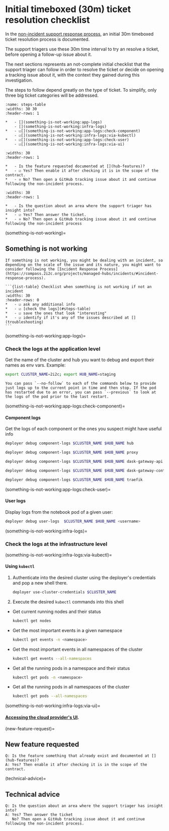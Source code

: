 # Initial timeboxed (30m) ticket resolution checklist

In the [non-incident support response process](https://compass.2i2c.org/projects/managed-hubs/support/#non-incident-response-process), an initial 30m timeboxed ticket resolution process is documented.

The support triagers use these 30m time interval to try an resolve a ticket, before opening a follow-up issue about it.

The next sections represents an not-complete initial checklist that the support triager can follow in order to resolve the ticket or decide on opening a tracking issue about it, with the context they gained during this investigation.

The steps to follow depend greatly on the type of ticket. To simplify, only three big ticket categories will be addressed.

```{list-table} Category 1: [](something-is-not-working)
:name: steps-table
:widths: 30 30
:header-rows: 1

*   - [](something-is-not-working:app-logs)
    - [](something-is-not-working:infra-logs)
*   - ☑[](something-is-not-working:app-logs:check-component)
    - ☑[](something-is-not-working:infra-logs:via-kubectl)
*   - ☑[](something-is-not-working:app-logs:check-user)
    - ☑[](something-is-not-working:infra-logs:via-ui)
```

```{list-table} Category 2: [](new-feature-request)
:widths: 30
:header-rows: 1

*   - Is the feature requested documented at [](hub-features)?
*   - ☑ Yes? Then enable it after checking it is in the scope of the contract.
*   - ▫️ No? Then open a GitHub tracking issue about it and continue following the non-incident process.
```


```{list-table} Category 3: [](technical-advice)
:widths: 30
:header-rows: 1

*   - Is the question about an area where the support triager has insight into?
*   - ☑ Yes? Then answer the ticket.
*   - ▫️ No? Then open a GitHub tracking issue about it and continue following the non-incident process
```

(something-is-not-working)=
## Something is not working

````{important}
If something is not working, you might be dealing with an incident, so depending on the scale of the issue and its nature, you might want to consider following the [Incident Response Process](https://compass.2i2c.org/projects/managed-hubs/incidents/#incident-response-process).

```{list-table} Checklist when something is not working if not an incident
:widths: 30
:header-rows: 0
*   - ☑ ask any additional info
*   - ☑ [check the logs](#steps-table)
*   - ☑ save the ones that look "interesting"
*   - ☑ identify if it's any of the issues described at [](troubleshooting)
```
````

(something-is-not-working:app-logs)=
### Check the logs at the application level

Get the name of the cluster and hub you want to debug and export their names as env vars. Example:

```bash
export CLUSTER_NAME=2i2c; export HUB_NAME=staging
```

```{note}
You can pass `--no-follow` to each of the commands below to provide just logs up to the current point in time and then stop. If the pod has restarted due to an error, you can pass `--previous` to look at the logs of the pod prior to the last restart.
```
(something-is-not-working:app-logs:check-component)=
#### Component logs

Get the logs of each component or the ones you suspect might have useful info

```bash
deployer debug component-logs $CLUSTER_NAME $HUB_NAME hub
```

```bash
deployer debug component-logs $CLUSTER_NAME $HUB_NAME proxy
```

```bash
deployer debug component-logs $CLUSTER_NAME $HUB_NAME dask-gateway-api
```

```bash
deployer debug component-logs $CLUSTER_NAME $HUB_NAME dask-gateway-controller
```

```bash
deployer debug component-logs $CLUSTER_NAME $HUB_NAME traefik
```

(something-is-not-working:app-logs:check-user)=
#### User logs

Display logs from the notebook pod of a given user:

```bash
deployer debug user-logs  $CLUSTER_NAME $HUB_NAME <username>
```

(something-is-not-working:infra-logs)=
### Check the logs at the infrastructure level

(something-is-not-working:infra-logs:via-kubectl)=
#### Using `kubectl`

1. Authenticate into the desired cluster using the deployer's credentials and pop a new shell there.

    ```bash
    deployer use-cluster-credentials $CLUSTER_NAME
    ```

2. Execute the desired `kubectl` commands into this shell

  - Get current running nodes and their status
    ```bash
    kubectl get nodes
    ```
  - Get the most important events in a given namespace
    ```bash
    kubectl get events -n <namespace>
    ```
  - Get the most important events in all namespaces of the cluster
    ```bash
    kubectl get events --all-namespaces
    ```
  - Get all the running pods in a namespace and their status
    ```bash
    kubectl get pods -n <namespace>
    ```
  - Get all the running pods in all namespaces of the cluster
    ```bash
    kubectl get pods --all-namespaces
    ```

(something-is-not-working:infra-logs:via-ui)=
#### [Accessing the cloud provider's UI](howto-troubleshoot:cloud-logs).

(new-feature-request)=
## New feature requested

```{important}
Q: Is the feature something that already exist and documented at [](hub-features)?
A: Yes? Then enable it after checking it is in the scope of the contract.
```

(technical-advice)=
## Technical advice

```{important}
Q: Is the question about an area where the support triager has insight into?
A: Yes? Then answer the ticket
   No? Then open a GitHub tracking issue about it and continue following the non-incident process.
```
